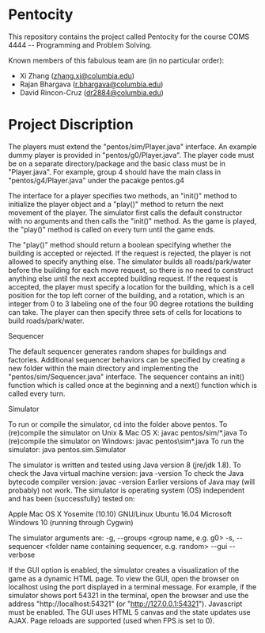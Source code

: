# Pentocity
This repository contains the project called Pentocity for the course COMS 4444 -- Programming and Problem Solving.

Known members of this fabulous team are (in no particular order):

- Xi Zhang ([zhang.xi@columbia.edu](mailto:zhang.xi@columbia.edu))
- Rajan Bhargava ([r.bhargava@columbia.edu](mailto:r.bhargava@columbia.edu))
- David Rincon-Cruz ([dr2884@columbia.edu](mailto:dr2884@columbia.edu))



# Project Discription

The players must extend the "pentos/sim/Player.java" interface. An example
dummy player is provided in "pentos/g0/Player.java". The player code must
be on a separate directory/package and the basic class must be in "Player.java".
For example, group 4 should have the main class in "pentos/g4/Player.java" under the pacakge pentos.g4

The interface for a player specifies two methods, an "init()" method to
initialize the player object and a "play()" method to return the next
movement of the player. The simulator first calls the default constructor
with no arguments and then calls the "init()" method. As the game is
played, the "play()" method is called on every turn until the game ends.

The "play()" method should return a boolean specifying whether the building is accepted or rejected. If the request is rejected, the player is not allowed to specify anything else. The simulator builds all roads/park/water before the building for each move request, so there is no need to construct anything else until the next accepted building request. If the request is accepted, the player must specify a location for the building, which is a cell position for the top left corner of the building, and a rotation, which is an integer from 0 to 3 labeling one of the four 90 degree rotations the building can take. The player can then specify three sets of cells for locations to build roads/park/water. 

Sequencer

The default sequencer generates random shapes for buildings and factories. Additional sequencer behaviors can be specified by creating a new folder within the main directory and implementing the "pentos/sim/Sequencer.java" interface. The sequencer contains an init() function which is called once at the beginning and a next() function which is called every turn. 

Simulator

To run or compile the simulator, cd into the folder above pentos.
To (re)compile the simulator on Unix & Mac OS X:   javac pentos/sim/*.java
To (re)compile the simulator on Windows:           javac pentos\sim\*.java
To run the simulator:  java pentos.sim.Simulator <arguments>

The simulator is written and tested using Java version 8 (jre/jdk 1.8).
To check the Java virtual machine version:     java -version
To check the Java bytecode compiler version:   javac -version
Earlier versions of Java may (will probably) not work. The simulator is
operating system (OS) independent and has been (successfully) tested on:

  Apple Mac OS X Yosemite (10.10)
  GNU/Linux Ubuntu 16.04
  Microsoft Windows 10 (running through Cygwin)

The simulator arguments are:
 -g, --groups <group name, e.g. g0>
 -s, --sequencer <folder name containing sequencer, e.g. random>
     --gui
     --verbose

If the GUI option is enabled, the simulator creates a visualization of
the game as a dynamic HTML page. To view the GUI, open the browser on
localhost using the port displayed in a terminal message. For example,
if the simulator shows port 54321 in the terminal, open the browser and
use the address "http://localhost:54321" (or "http://127.0.0.1:54321").
Javascript must be enabled. The GUI uses HTML 5 canvas and the state
updates use AJAX. Page reloads are supported (used when FPS is set to 0).
